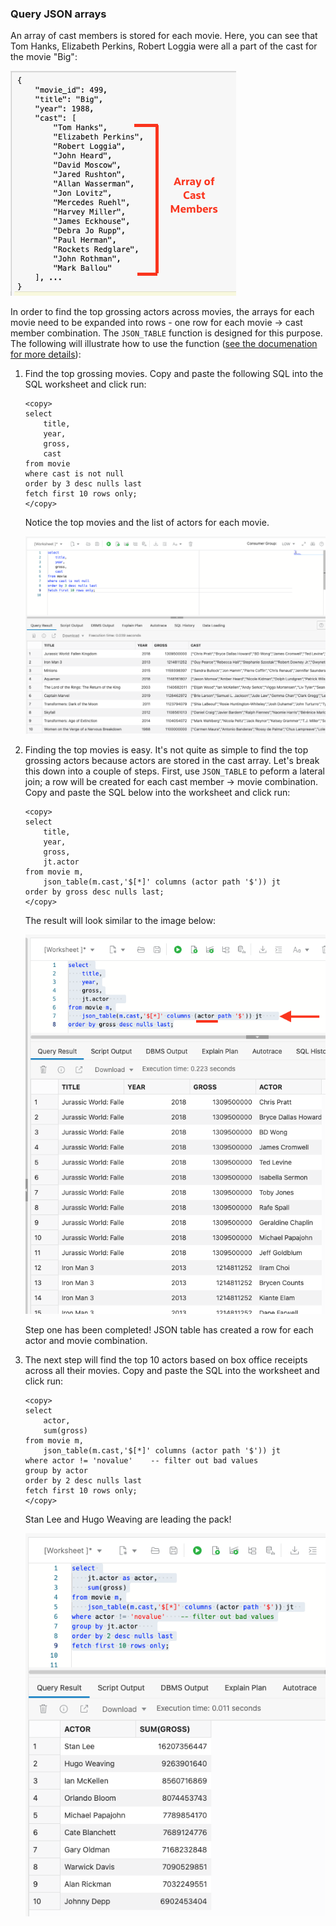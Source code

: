 ### Query JSON arrays
An array of cast members is stored for each movie. Here, you can see that Tom Hanks, Elizabeth Perkins, Robert Loggia were all a part of the cast for the movie "Big":

![Cast member array](images/adb-json-cast-member-array.png)

In order to find the top grossing actors across movies, the arrays for each movie need to be expanded into rows - one row for each movie -> cast member combination. The `JSON_TABLE` function is designed for this purpose. The following will illustrate how to use the function ([see the documenation for more details](https://docs.oracle.com/en/database/oracle/oracle-database/19/adjsn/function-JSON_TABLE.html#GUID-0172660F-CE29-4765-BF2C-C405BDE8369A)):

1. Find the top grossing movies. Copy and paste the following SQL into the SQL worksheet and click run:

    ```
    <copy>
    select 
        title,
        year,
        gross,
        cast
    from movie
    where cast is not null
    order by 3 desc nulls last
    fetch first 10 rows only;
    </copy>
    ```
    Notice the top movies and the list of actors for each movie.

    ![Top grossing movies](images/adb-query-top-grossing-movies.png)
    
2. Finding the top movies is easy. It's not quite as simple to find the top grossing actors because actors are stored in the cast array. Let's break this down into a couple of steps. First, use `JSON_TABLE` to peform a lateral join; a row will be created for each cast member -> movie combination. Copy and paste the SQL below into the worksheet and click run:

    ```
    <copy>
    select 
        title,
        year,
        gross,
        jt.actor    
    from movie m,
        json_table(m.cast,'$[*]' columns (actor path '$')) jt    
    order by gross desc nulls last; 
    </copy> 
    ```
    The result will look similar to the image below:

    ![Breakout by actor](images/adb-query-json-table-cast.png)

    Step one has been completed! JSON table has created a row for each actor and movie combination.

3. The next step will find the top 10 actors based on box office receipts across all their movies. Copy and paste the SQL into the worksheet and click run:

    ```
    <copy>
    select 
        actor,    
        sum(gross)
    from movie m,
        json_table(m.cast,'$[*]' columns (actor path '$')) jt  
    where actor != 'novalue'    -- filter out bad values
    group by actor    
    order by 2 desc nulls last
    fetch first 10 rows only;
    </copy>
    ```

    Stan Lee and Hugo Weaving are leading the pack!

    ![Top box office actors](images/adb-json-top-actors.png)
